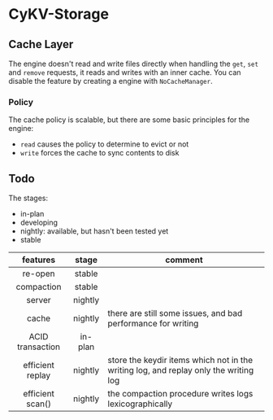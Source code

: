 # CyKV-Storage

## Cache Layer
The engine doesn't read and write files directly when handling the `get`, `set` and `remove` requests, it reads and writes with an inner cache. You can disable the feature by creating a engine with `NoCacheManager`.

### Policy
The cache policy is scalable, but there are some basic principles for the engine:
- `read` causes the policy to determine to evict or not
- `write` forces the cache to sync contents to disk

## Todo
The stages:
- in-plan
- developing
- nightly: available, but hasn't been tested yet
- stable

|features|stage|comment|
|:---:|:---:|---|
|re-open|stable||
|compaction|stable||
|server|nightly||
|cache|nightly|there are still some issues, and bad performance for writing|
|ACID transaction| in-plan||
|efficient replay| nightly | store the keydir items which not in the writing log, and replay only the writing log|
|efficient scan()| nightly | the compaction procedure writes logs lexicographically |